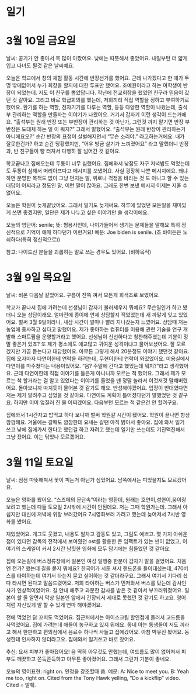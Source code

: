 # 일기
# 3월 10일 금요일
날씨: 공기가 안 좋아서 목 많이 아팠어요. 낮에는 따뜻해서 좋았어요. 내일부턴 더 얇게 입고 다녀도 될것 같은 날씨예요.

오늘은 학교에서 창의 체험 활동 시간에 반장선거를 했어요. 근데 나가겠다고 한 애가 두명 밖에없어서 누가 회장을 할지에 대한 투표만 했어요. 조예원이라고 하는 여학생이 반장이 되었는데. 저도 이 친구를 뽑았답니다. 작년에 전교회장을 했었던 친구라 믿음이 갔던 것 같아요. 그리고 바로 학급회의를 했는데, 저희끼리 직접 역할을 정하고 부여하기로 했어요. 환기를 하는 역할, 전자기기를 다루는 역할, 등등 다양한 역할이 나왔는데, 출석부 관리하는 역할을 만들자는 이야기가 나왔어요. 거기서 갑자기 이런 생각이 드는거에요. “출석부는 원래 반장 또는 부반장이 관리하는 것 아닌가, 그런것 까지 맡기면 반장 부반장은 도대체 하는 일 이 뭐지?” 그래서 말했어요. “출석부는 원래 반장이 관리하는거 아니에요오?” 순간 반장의 표정이 살벌해지면서 “무슨 소리야.” 라고하는거에요. 내가 잘못한건가? 하고 순간 당황했지만, “어우 방금 살기가 느껴졌어요” 라고 말했더니 반장과, 반 친구들이 빵 터져서 다행히 잘 넘어간 것 같아요. 

학교끝나고 집에오는데 두통이 너무 심했어요. 집에와서 낮잠도 자구 저녁밥도 먹었는데도 두통이 심해서 머리아프다고 메시지를 보냈어요. 사실 굉장히 나쁜 메시지에요. 왜냐하면 분명한 목적도 없이 그냥 던지는 말, 위로나 걱정을 바라는 것 도 아니고 할 수 있는 대답이 어쩌라고 정도인 말, 이런 말이 잖아요. 그래도 한번 보낸 메시지 이제는 지울 수 없어요.

오늘은 학원이 늦게끝났어요. 그래서 일기도 늦게써요. 하루에 있었던 모든일을 재미있게 쓰면 좋겠지만, 일단은 제가 나누고 싶은 이야기만 쓸 생각이에요. 

오늘의 영단어: 
senile; 뜻: 형용사인데, 나이가들어서 생기는 문제들을 말해요 특히 정신적으로 기억이 애매 하다던가 이런거요! 
예문: Joe biden is senile. (조 바이든은 노쇠하다(특히 정신적으로))

참고: 나이드신 분들을 괴롭히는 말로 쓰는 경우도 있어요. (비하목적)

# 3월 9일 목요일
날씨: 비온 다음날 같았어요. 구름이 잔뜩 껴서 모든게 회색조로 보였어요.

학교가 끝나서 집에 가려는데 선생님이 갑자기 불러세우지 뭐예요? 무슨일인가 하고 봤더니 오늘 상담이래요. 얼마전에 종이에 언제 상담할지 적었었는데 새 까맣게 잊고 있었어요. 벌써 3월 9일이라니, 새삼 시간이 얼마나 빨리 지나갔는지 느꼈어요. 상담때 저는 농업에 종사하고 싶다고 말했어요. 제가 좋아하는 컴퓨터를 이용해 관련 기술을 연구 개발해 스마트팜을 운영할거라고 했어요. 선생님이 신선하다고 칭찬해주셨는데 기분이 정말 좋은거 있죠? 또 제가 평소에도 애교많고 귀여운 성격이냐고 물어보셨어요. 잘 모르겠지만 가끔 듣는다고 대답했어요. 아무튼 그렇게 해서 20분정도 이야기 했던것 같아요. 집에 오자마자 다연이한테 연락을 하려는데, 무현이한테 연락이 와있었어요. 미용실에서 다연이를 마주쳤다는 내용이었어요. “음? 주말에 간다고 했었는데 뭐지?”라고 생각했어요. 근데 다연이한테 직접 이야기를 들은게 아니니까 모르는 척 했어요. 그래서 제가 모르는 척 할거라는 걸 알고 있었다는 이야기를 들었을 땐 정말 놀라서 이것저것 말해버렸어요. 돌아보니까 따지듯이 물어본 것 같기도 해요. 반성해야겠어요. 입장이 반대였다면 저는 제가 알려주고 싶었을 것 같아요. 다연이도 계획이 틀어졌다던가 말했었던 것 같구요. 하지만 이미 엎질러 진 물 어쩌겠어요. 다음부턴 모르는 척 같은건 안 할려구요.

집에와서 1시간자고 밥먹고 하다 보니까 벌써 학원갈 시간이 됐어요. 학원이 끝나면 항상 깜깜해요. 겨울에는 갈때도 깜깜한데 요새는 갈땐 아직 밝아서 좋아요. 집에 와서 일기 쓰고 
낮에 집에가서 한다고 했던걸 하고 자려고 했는데 일기만 쓰는데도 기진맥진해서 그냥 잤어요.
이는 닦았나 모르겠어요.

# 3월 11일 토요일
날씨: 점점 따뜻해져서 꽃이 피는거 아닌가 싶었어요. 남쪽에서는 피었을지도 모르겠어요.

오늘은 영화를 봤어요. “스즈메의 문단속”이라는 영환데, 원래는 호연이,성현이,웅이랑 보려고 했는데 다들 토요일 2시밖에 시간이 안된데요. 저는 그때 학원가는데. 그래서 아쉽지만 대신에 저녁에 위랑 보러갔어요 7시영화보러 가려고 했는데 늦어져서 7시반 영화를 봤어요.

 재밌었어요. 개그도 웃겼고, 내용도 알차고 감동도 있고, 그림도 예쁘고. 몇 가지 아쉬운 점이 있다면 감독의 전작에서 보여줬던 ost를 활용한 큰 임팩트가 있는 씬이 없었고, 이야기의 스케일이 커서 2시간 남짓한 영화에 모두 담기에는 힘들었던 것 같아요.

집에 오는길에 버스정류장에서 일본인 여성 일행중 한분이 갑자기 말을 걸었어요. 처음엔 전가? 했는데 길을 묻지 뭐에요? 한국어가 서툰 셔서 핸드폰을 들이대셨는데, 470버스를 타야하는데 여기서 타는지 묻고 싶어하는 것 같더라구요. 그래서 여기서 기다리 셨다 타시면 된다고 말씀드렸어요. 
저희 타야하는 버스가 먼저와서 버스를 탔는데 감사인사가 인상적이었어요. 길 안내 해주고 과분한 감사를 받은 것 같아서 부끄러워졌어요. 일본어 할 줄 알면서 막상 일본인 앞에서 긴장되서 제대로 못했던 것 같기도 하고요. 영어처럼 자신있게 말 할 수 있게 연마 해야겠어요.

전에 먹었던 닭 꼬치도 먹었어요. 집근처에서는 아이스크림 할인점에 들러서 고드름을 사먹었어요. 집에 가려는데 애들이 농구하고 있지 뭐에요. 동네 아는 동생들이 저도 끼라고 해서 한판하고 편의점에서 음료수 하나씩 사들고 집에갔어요. 아참 박유진 봤어요. 동생한테 인사하지 않더라고요. 집에와서 일기쓰고 바로 잤어요.

추신: 요새 피부가 좋아졌어요! 음 딱히 아무것도 안했는데, 여드름도 많이 없어져서 피부도 깨끗하고 쫀득쫀득하고 아무튼 좋아졌어요. 그래서 그런가 기분이 좋네요. 

오늘의 영어표현: right on. 인정을 강조할때 씀. 
예문:  A: Nice  to meet you. 
       B: Yeah me too, right on.  Cited from the Tony Hawk yelling, “Do a kickflip” video.
Cited = 발췌.


